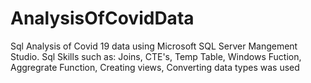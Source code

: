 # AnalysisOfCovidData

Sql Analysis of Covid 19 data using Microsoft SQL Server Mangement Studio. Sql Skills such as: Joins, CTE's, Temp   Table, Windows Fuction, Aggregrate Function, Creating views, Converting data types was used
